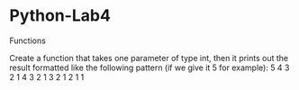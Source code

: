# Python-Lab4
Functions

Create a function that takes one parameter of type int, then it prints out the result formatted like the following pattern (if we give it 5 for example):
5 4 3 2 1 
4 3 2 1 
3 2 1 
2 1 
1
